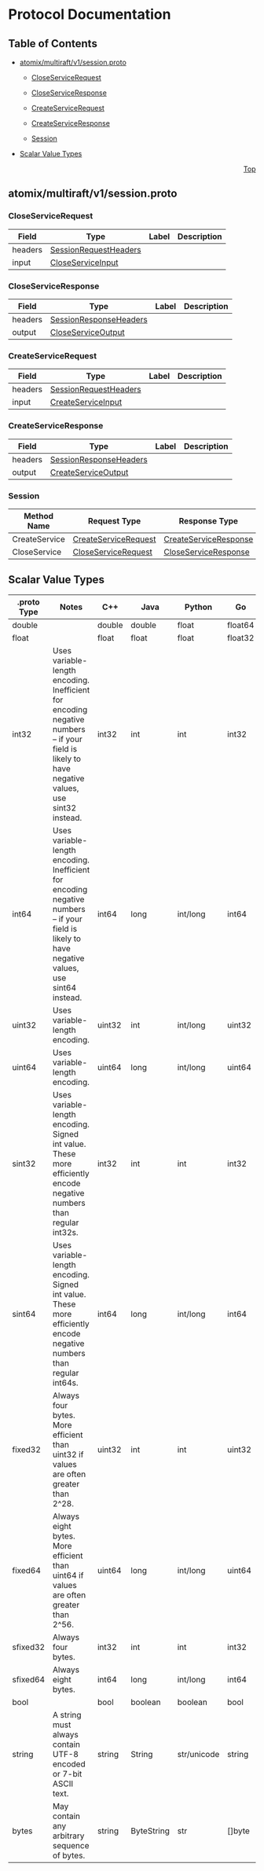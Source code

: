 # Protocol Documentation
<a name="top"></a>

## Table of Contents

- [atomix/multiraft/v1/session.proto](#atomix_multiraft_v1_session-proto)
    - [CloseServiceRequest](#atomix-multiraft-v1-CloseServiceRequest)
    - [CloseServiceResponse](#atomix-multiraft-v1-CloseServiceResponse)
    - [CreateServiceRequest](#atomix-multiraft-v1-CreateServiceRequest)
    - [CreateServiceResponse](#atomix-multiraft-v1-CreateServiceResponse)
  
    - [Session](#atomix-multiraft-v1-Session)
  
- [Scalar Value Types](#scalar-value-types)



<a name="atomix_multiraft_v1_session-proto"></a>
<p align="right"><a href="#top">Top</a></p>

## atomix/multiraft/v1/session.proto



<a name="atomix-multiraft-v1-CloseServiceRequest"></a>

### CloseServiceRequest



| Field | Type | Label | Description |
| ----- | ---- | ----- | ----------- |
| headers | [SessionRequestHeaders](#atomix-multiraft-v1-SessionRequestHeaders) |  |  |
| input | [CloseServiceInput](#atomix-multiraft-v1-CloseServiceInput) |  |  |






<a name="atomix-multiraft-v1-CloseServiceResponse"></a>

### CloseServiceResponse



| Field | Type | Label | Description |
| ----- | ---- | ----- | ----------- |
| headers | [SessionResponseHeaders](#atomix-multiraft-v1-SessionResponseHeaders) |  |  |
| output | [CloseServiceOutput](#atomix-multiraft-v1-CloseServiceOutput) |  |  |






<a name="atomix-multiraft-v1-CreateServiceRequest"></a>

### CreateServiceRequest



| Field | Type | Label | Description |
| ----- | ---- | ----- | ----------- |
| headers | [SessionRequestHeaders](#atomix-multiraft-v1-SessionRequestHeaders) |  |  |
| input | [CreateServiceInput](#atomix-multiraft-v1-CreateServiceInput) |  |  |






<a name="atomix-multiraft-v1-CreateServiceResponse"></a>

### CreateServiceResponse



| Field | Type | Label | Description |
| ----- | ---- | ----- | ----------- |
| headers | [SessionResponseHeaders](#atomix-multiraft-v1-SessionResponseHeaders) |  |  |
| output | [CreateServiceOutput](#atomix-multiraft-v1-CreateServiceOutput) |  |  |





 

 

 


<a name="atomix-multiraft-v1-Session"></a>

### Session


| Method Name | Request Type | Response Type | Description |
| ----------- | ------------ | ------------- | ------------|
| CreateService | [CreateServiceRequest](#atomix-multiraft-v1-CreateServiceRequest) | [CreateServiceResponse](#atomix-multiraft-v1-CreateServiceResponse) |  |
| CloseService | [CloseServiceRequest](#atomix-multiraft-v1-CloseServiceRequest) | [CloseServiceResponse](#atomix-multiraft-v1-CloseServiceResponse) |  |

 



## Scalar Value Types

| .proto Type | Notes | C++ | Java | Python | Go | C# | PHP | Ruby |
| ----------- | ----- | --- | ---- | ------ | -- | -- | --- | ---- |
| <a name="double" /> double |  | double | double | float | float64 | double | float | Float |
| <a name="float" /> float |  | float | float | float | float32 | float | float | Float |
| <a name="int32" /> int32 | Uses variable-length encoding. Inefficient for encoding negative numbers – if your field is likely to have negative values, use sint32 instead. | int32 | int | int | int32 | int | integer | Bignum or Fixnum (as required) |
| <a name="int64" /> int64 | Uses variable-length encoding. Inefficient for encoding negative numbers – if your field is likely to have negative values, use sint64 instead. | int64 | long | int/long | int64 | long | integer/string | Bignum |
| <a name="uint32" /> uint32 | Uses variable-length encoding. | uint32 | int | int/long | uint32 | uint | integer | Bignum or Fixnum (as required) |
| <a name="uint64" /> uint64 | Uses variable-length encoding. | uint64 | long | int/long | uint64 | ulong | integer/string | Bignum or Fixnum (as required) |
| <a name="sint32" /> sint32 | Uses variable-length encoding. Signed int value. These more efficiently encode negative numbers than regular int32s. | int32 | int | int | int32 | int | integer | Bignum or Fixnum (as required) |
| <a name="sint64" /> sint64 | Uses variable-length encoding. Signed int value. These more efficiently encode negative numbers than regular int64s. | int64 | long | int/long | int64 | long | integer/string | Bignum |
| <a name="fixed32" /> fixed32 | Always four bytes. More efficient than uint32 if values are often greater than 2^28. | uint32 | int | int | uint32 | uint | integer | Bignum or Fixnum (as required) |
| <a name="fixed64" /> fixed64 | Always eight bytes. More efficient than uint64 if values are often greater than 2^56. | uint64 | long | int/long | uint64 | ulong | integer/string | Bignum |
| <a name="sfixed32" /> sfixed32 | Always four bytes. | int32 | int | int | int32 | int | integer | Bignum or Fixnum (as required) |
| <a name="sfixed64" /> sfixed64 | Always eight bytes. | int64 | long | int/long | int64 | long | integer/string | Bignum |
| <a name="bool" /> bool |  | bool | boolean | boolean | bool | bool | boolean | TrueClass/FalseClass |
| <a name="string" /> string | A string must always contain UTF-8 encoded or 7-bit ASCII text. | string | String | str/unicode | string | string | string | String (UTF-8) |
| <a name="bytes" /> bytes | May contain any arbitrary sequence of bytes. | string | ByteString | str | []byte | ByteString | string | String (ASCII-8BIT) |

